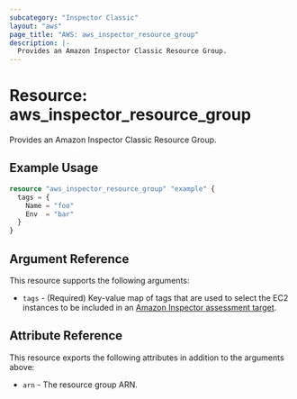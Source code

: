 ```yaml
---
subcategory: "Inspector Classic"
layout: "aws"
page_title: "AWS: aws_inspector_resource_group"
description: |-
  Provides an Amazon Inspector Classic Resource Group.
---
```


# Resource: aws_inspector_resource_group

Provides an Amazon Inspector Classic Resource Group.

## Example Usage

```terraform
resource "aws_inspector_resource_group" "example" {
  tags = {
    Name = "foo"
    Env  = "bar"
  }
}
```

## Argument Reference

This resource supports the following arguments:

* `tags` - (Required) Key-value map of tags that are used to select the EC2 instances to be included in an [Amazon Inspector assessment target](/docs/providers/aws/r/inspector_assessment_target.html).

## Attribute Reference

This resource exports the following attributes in addition to the arguments above:

* `arn` - The resource group ARN.
